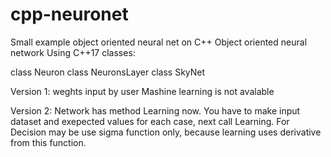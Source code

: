 # cpp-neuronet
Small example object oriented neural net on C++
Object oriented neural network
Using C++17
classes:

class Neuron
class NeuronsLayer
class SkyNet

Version 1:
weghts input by user
Mashine learning is not avalable

Version 2:
Network has method Learning now.
You have to make input dataset and exepected values for each case, next call Learning.
For Decision may be use sigma function only, because learning uses derivative from this function.



